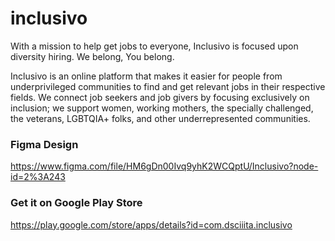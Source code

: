 # inclusivo
With a mission to help get jobs to everyone, Inclusivo is focused upon diversity hiring. We belong, You belong.

Inclusivo is an online platform that makes it easier for people from underprivileged communities to find and get relevant jobs in their respective fields. We connect job seekers and job givers by focusing exclusively on inclusion; we support women, working mothers, the specially challenged, the veterans, LGBTQIA+ folks, and other underrepresented communities.

### Figma Design

https://www.figma.com/file/HM6gDn00Ivq9yhK2WCQptU/Inclusivo?node-id=2%3A243


### Get it on Google Play Store
https://play.google.com/store/apps/details?id=com.dsciiita.inclusivo
